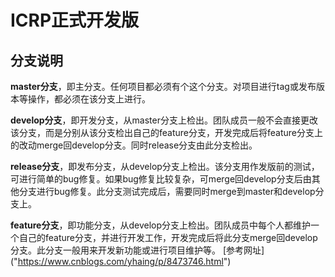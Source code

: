 # ICRP正式开发版

## 分支说明
**master分支**，即主分支。任何项目都必须有个这个分支。对项目进行tag或发布版本等操作，都必须在该分支上进行。  

**develop分支**，即开发分支，从master分支上检出。团队成员一般不会直接更改该分支，而是分别从该分支检出自己的feature分支，开发完成后将feature分支上的改动merge回develop分支。同时release分支由此分支检出。 

**release分支**，即发布分支，从develop分支上检出。该分支用作发版前的测试，可进行简单的bug修复。如果bug修复比较复杂，可merge回develop分支后由其他分支进行bug修复。此分支测试完成后，需要同时merge到master和develop分支上。 
 
**feature分支**，即功能分支，从develop分支上检出。团队成员中每个人都维护一个自己的feature分支，并进行开发工作，开发完成后将此分支merge回develop分支。此分支一般用来开发新功能或进行项目维护等。
[参考网址] ("https://www.cnblogs.com/yhaing/p/8473746.html")
